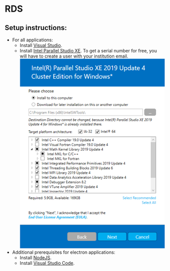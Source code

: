 # RDS
## Setup instructions:
- For all applications:
  - Install [Visual Studio](https://visualstudio.microsoft.com/downloads/).
  - Install [Intel Parallel Studio XE](https://software.intel.com/en-us/parallel-studio-xe). To get a serial number for free, you will have to create a user with your institution email.![Parallel Studio XE packages seletion during installation](images/parallel_studio.png)
- Additional prerequisites for electron applications:
	- Install [NodeJS](https://nodejs.org).
	- Install [Visual Studio Code](https://code.visualstudio.com/).